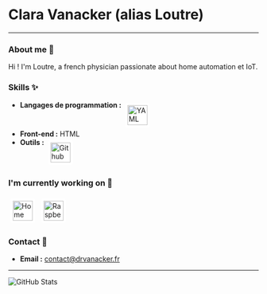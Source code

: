 # Clara Vanacker (alias Loutre)

---

### About me 👀

Hi ! I'm Loutre, a french physician passionate about home automation et IoT.

### Skills ✨

- **Langages de programmation :** <img src="https://cdn.jsdelivr.net/npm/simple-icons@v3/icons/yaml.svg" alt="YAML" height="40" style="vertical-align:top; margin:4px; background:white; padding:5px; border-radius:5px">
- **Front-end :** HTML
- **Outils :** <img src="https://cdn.jsdelivr.net/npm/simple-icons@v3/icons/github.svg" alt="Github" height="40" style="vertical-align:top; margin:4px; background:white; padding:5px; border-radius:5px">
### I'm currently working on 🚧

<img src="https://cdn.jsdelivr.net/npm/simple-icons@v3/icons/homeassistant.svg" alt="Home Assistant" height="40" style="vertical-align:top; margin:4px; background:white; padding:5px; border-radius:5px">
<img src="https://cdn.jsdelivr.net/npm/simple-icons@v3/icons/raspberrypi.svg" alt="Raspberry Pi" height="40" style="vertical-align:top; margin:4px; background:white; padding:5px; border-radius:5px">

### Contact 💌

- **Email :** contact@drvanacker.fr

---

![GitHub Stats](https://github-readme-stats.vercel.app/api?username=claravnk&show_icons=true&theme=radical)